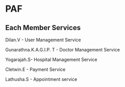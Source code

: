 # PAF

Each Member Services
---------------------
Dilan.V - User Management Service

Gunarathna.K.A.G.I.P. T - Doctor Management Service 

Yogarajah.S- Hospital Management Service 

Cletwin.E - Payment Service

Lathusha.S - Appointment service
